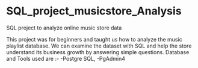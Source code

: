 # SQL_project_musicstore_Analysis

SQL project to analyze online music store data

This project was for beginners and taught us how to analyze the music playlist database. We can examine the dataset with SQL and help the store understand its business growth by answering simple questions.
Database and Tools used are :- 
-Postgre SQL, 
-PgAdmin4
